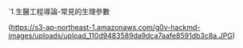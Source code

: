 `1.生醫工程導論-常見的生理參數


(https://s3-ap-northeast-1.amazonaws.com/g0v-hackmd-images/uploads/upload_110d9483589da9dca7aafe8591db3c8a.JPG)

